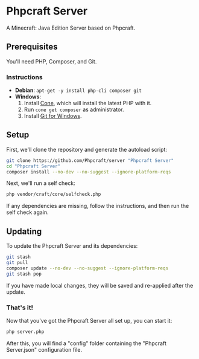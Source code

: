 # Phpcraft Server

A Minecraft: Java Edition Server based on Phpcraft.

## Prerequisites

You'll need PHP, Composer, and Git.

### Instructions

- **Debian**: `apt-get -y install php-cli composer git`
- **Windows**:
  1. Install [Cone](https://getcone.org), which will install the latest PHP with it.
  2. Run `cone get composer` as administrator.
  3. Install [Git for Windows](https://git-scm.com/download/win).

## Setup

First, we'll clone the repository and generate the autoload script:

```Bash
git clone https://github.com/Phpcraft/server "Phpcraft Server"
cd "Phpcraft Server"
composer install --no-dev --no-suggest --ignore-platform-reqs
```

Next, we'll run a self check:

```Bash
php vendor/craft/core/selfcheck.php
```

If any dependencies are missing, follow the instructions, and then run the self check again.

## Updating

To update the Phpcraft Server and its dependencies:

``` Bash
git stash
git pull
composer update --no-dev --no-suggest --ignore-platform-reqs
git stash pop
``` 

If you have made local changes, they will be saved and re-applied after the update.

### That's it!

Now that you've got the Phpcraft Server all set up, you can start it:

```Bash
php server.php
```

After this, you will find a "config" folder containing the "Phpcraft Server.json" configuration file.
